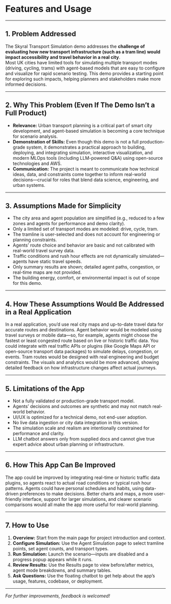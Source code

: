 # Features and Usage

---

## 1. Problem Addressed

The Skyral Transport Simulation demo addresses the **challenge of evaluating how new transport infrastructure (such as a tram line) would impact accessibility and travel behavior in a real city**.  
Most UK cities have limited tools for simulating multiple transport modes (driving, cycling, trams) with agent-based models that are easy to configure and visualize for rapid scenario testing. This demo provides a starting point for exploring such impacts, helping planners and stakeholders make more informed decisions.

---

## 2. Why This Problem (Even If The Demo Isn’t a Full Product)

- **Relevance:** Urban transport planning is a critical part of smart city development, and agent-based simulation is becoming a core technique for scenario analysis.
- **Demonstration of Skills:** Even though this demo is not a full production-grade system, it demonstrates a practical approach to building, deploying, and integrating simulation, interactive visualization, and modern MLOps tools (including LLM-powered Q&A) using open-source technologies and AWS.
- **Communication:** The project is meant to communicate how technical ideas, data, and constraints come together to inform real-world decisions—crucial for roles that blend data science, engineering, and urban systems.

---

## 3. Assumptions Made for Simplicity

- The city area and agent population are simplified (e.g., reduced to a few zones and agents for performance and demo clarity).
- Only a limited set of transport modes are modeled: drive, cycle, tram.
- The tramline is user-selected and does not account for engineering or planning constraints.
- Agents’ route choice and behavior are basic and not calibrated with real-world travel survey data.
- Traffic conditions and rush hour effects are not dynamically simulated—agents have static travel speeds.
- Only summary results are shown; detailed agent paths, congestion, or real-time maps are not provided.
- The building energy, comfort, or environmental impact is out of scope for this demo.

---

## 4. How These Assumptions Would Be Addressed in a Real Application

In a real application, you’d use real city maps and up-to-date travel data for accurate routes and destinations. Agent behavior would be modeled using travel surveys or mobile data—so, for example, agents might choose the fastest or least congested route based on live or historic traffic data. You could integrate with real traffic APIs or plugins (like Google Maps API or open-source transport data packages) to simulate delays, congestion, or events. Tram routes would be designed with real engineering and budget constraints. The visuals and analytics would be more advanced, showing detailed feedback on how infrastructure changes affect actual journeys.


---

## 5. Limitations of the App

- Not a fully validated or production-grade transport model.
- Agents’ decisions and outcomes are synthetic and may not match real-world behavior.
- UI/UX is optimized for a technical demo, not end-user adoption.
- No live data ingestion or city data integration in this version.
- The simulation scale and realism are intentionally constrained for performance and clarity.
- LLM chatbot answers only from supplied docs and cannot give true expert advice about urban planning or infrastructure.

---

## 6. How This App Can Be Improved

The app could be improved by integrating real-time or historic traffic data plugins, so agents react to actual road conditions or typical rush hour patterns. Agents could have personal schedules and habits, using data-driven preferences to make decisions. Better charts and maps, a more user-friendly interface, support for larger simulations, and clearer scenario comparisons would all make the app more useful for real-world planning.

---

## 7. How to Use

1. **Overview:** Start from the main page for project introduction and context.
2. **Configure Simulation:** Use the Agent Simulation page to select tramline points, set agent counts, and transport types.
3. **Run Simulation:** Launch the scenario—inputs are disabled and a progress popup appears while it runs.
4. **Review Results:** Use the Results page to view before/after metrics, agent mode breakdowns, and summary tables.
5. **Ask Questions:** Use the floating chatbot to get help about the app’s usage, features, codebase, or deployment.

---

*For further improvements, feedback is welcomed!*
